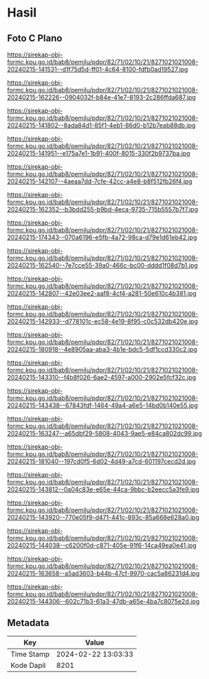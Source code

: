 # Hasil

## Foto C Plano

https://sirekap-obj-formc.kpu.go.id/bab8/pemilu/pdpr/82/71/02/10/21/8271021021008-20240215-141531--d1f75d5d-ff01-4c64-8100-fdfb0ad19527.jpg

https://sirekap-obj-formc.kpu.go.id/bab8/pemilu/pdpr/82/71/02/10/21/8271021021008-20240215-162226--0904032f-b84e-41e7-8193-2c286ffda687.jpg

https://sirekap-obj-formc.kpu.go.id/bab8/pemilu/pdpr/82/71/02/10/21/8271021021008-20240215-141802--8ada84d1-85f1-4eb1-86d0-b12b7eab88db.jpg

https://sirekap-obj-formc.kpu.go.id/bab8/pemilu/pdpr/82/71/02/10/21/8271021021008-20240215-141951--e175a7e1-1b91-400f-8015-330f2b9737ba.jpg

https://sirekap-obj-formc.kpu.go.id/bab8/pemilu/pdpr/82/71/02/10/21/8271021021008-20240215-142107--4aeaa7dd-7cfe-42cc-a4e8-b8f512fb26f4.jpg

https://sirekap-obj-formc.kpu.go.id/bab8/pemilu/pdpr/82/71/02/10/21/8271021021008-20240215-162352--b3bdd255-b9bd-4eca-9735-715b5557b7f7.jpg

https://sirekap-obj-formc.kpu.go.id/bab8/pemilu/pdpr/82/71/02/10/21/8271021021008-20240215-174343--070a6196-e5fb-4a72-98ca-d79e1d61eb42.jpg

https://sirekap-obj-formc.kpu.go.id/bab8/pemilu/pdpr/82/71/02/10/21/8271021021008-20240215-162540--7e7cce55-39a0-466c-bc00-dddd1f08d7b1.jpg

https://sirekap-obj-formc.kpu.go.id/bab8/pemilu/pdpr/82/71/02/10/21/8271021021008-20240215-142807--42e03ee2-aaf8-4cf4-a281-50e610c4b381.jpg

https://sirekap-obj-formc.kpu.go.id/bab8/pemilu/pdpr/82/71/02/10/21/8271021021008-20240215-142933--d778101c-ec58-4e19-8f95-c0c532db420e.jpg

https://sirekap-obj-formc.kpu.go.id/bab8/pemilu/pdpr/82/71/02/10/21/8271021021008-20240215-180918--4e8905aa-aba3-4b1e-bdc5-5df1ccd330c2.jpg

https://sirekap-obj-formc.kpu.go.id/bab8/pemilu/pdpr/82/71/02/10/21/8271021021008-20240215-143310--f4b8f026-6ae2-4597-a000-2902e5fcf32c.jpg

https://sirekap-obj-formc.kpu.go.id/bab8/pemilu/pdpr/82/71/02/10/21/8271021021008-20240215-143438--67843fdf-1464-49a4-a6e5-14bd0b140e55.jpg

https://sirekap-obj-formc.kpu.go.id/bab8/pemilu/pdpr/82/71/02/10/21/8271021021008-20240215-163247--a65dbf29-5808-4043-9ae5-e84ca802dc99.jpg

https://sirekap-obj-formc.kpu.go.id/bab8/pemilu/pdpr/82/71/02/10/21/8271021021008-20240215-181040--197cd0f5-6d02-4d49-a7cd-601197cecd2d.jpg

https://sirekap-obj-formc.kpu.go.id/bab8/pemilu/pdpr/82/71/02/10/21/8271021021008-20240215-143812--0a04c83e-e65e-44ca-9bbc-b2eecc5a3fe9.jpg

https://sirekap-obj-formc.kpu.go.id/bab8/pemilu/pdpr/82/71/02/10/21/8271021021008-20240215-143920--770e05f9-d471-441c-893c-85a668e628a0.jpg

https://sirekap-obj-formc.kpu.go.id/bab8/pemilu/pdpr/82/71/02/10/21/8271021021008-20240215-144038--c6200f0d-c871-405e-91f6-14ca49ea0e41.jpg

https://sirekap-obj-formc.kpu.go.id/bab8/pemilu/pdpr/82/71/02/10/21/8271021021008-20240215-163658--a5ad3603-b44b-47cf-9970-cac5a86231d4.jpg

https://sirekap-obj-formc.kpu.go.id/bab8/pemilu/pdpr/82/71/02/10/21/8271021021008-20240215-144306--602c71b3-61a3-47db-a65e-4ba7c8075e2d.jpg


## Metadata

| Key        | Value               |
| ---------- | ------------------- |
| Time Stamp | 2024-02-22 13:03:33 |
| Kode Dapil | 8201                |



